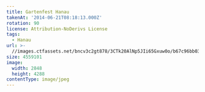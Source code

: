 ```yaml
---
title: Gartenfest Hanau
takenAt: '2014-06-21T08:18:13.000Z'
rotation: 90
license: Attribution-NoDerivs License
tags:
  - Hanau
url: >-
  //images.ctfassets.net/bncv3c2gt878/3CTk20AlNp5JIi65Gxuw0o/b67c96bb0395f20569cc0ce4c1b400a5/gartenfest-hanau_14471638112_o
size: 4559101
image:
  width: 2848
  height: 4288
contentType: image/jpeg
---
```


